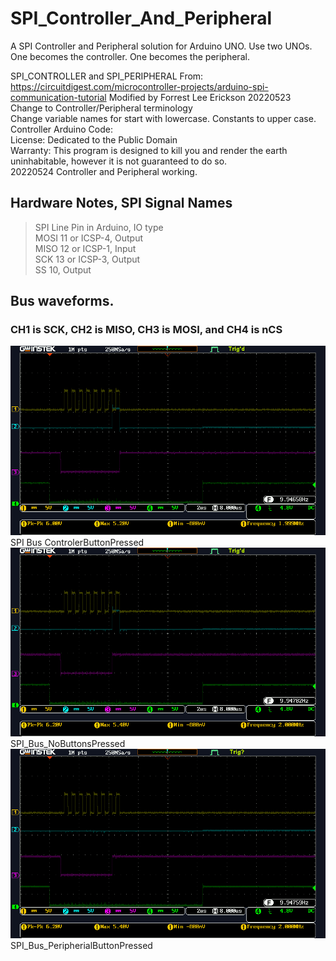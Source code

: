 # SPI_Controller_And_Peripheral
A SPI Controller and Peripheral solution for Arduino UNO. Use two UNOs. One becomes the controller. One becomes the peripheral. 


SPI_CONTROLLER and SPI_PERIPHERAL
   From: https://circuitdigest.com/microcontroller-projects/arduino-spi-communication-tutorial
   Modified by Forrest Lee Erickson 20220523  
   Change to Controller/Peripheral terminology  
   Change variable names for start with lowercase. Constants to upper case.  
   Controller Arduino Code:     
   License: Dedicated to the Public Domain  
   Warranty: This program is designed to kill you and render the earth uninhabitable,
   however it is not guaranteed to do so.  
   20220524 Controller and Peripheral working.
   

## Hardware Notes, SPI Signal Names
>  SPI Line Pin in Arduino, IO type  
>  MOSI 11 or ICSP-4,  Output  
>  MISO 12 or ICSP-1, Input  
>  SCK 13 or ICSP-3, Output  
>  SS 10,  Output  


## Bus waveforms.  
### CH1 is SCK, CH2 is MISO, CH3 is MOSI, and CH4 is nCS
![SPI Bus ControlerButtonPressed](SPI_Buss_ControlerButtonPressed.png)  
SPI Bus ControlerButtonPressed  
![SPI_Buss_NoButtonsPressed](SPI_Buss_NoButtonsPressed.png)  
SPI_Bus_NoButtonsPressed  
![SPI_Buss_PeripherialButtonPressed](SPI_Buss_PeripherialButtonPressed.png)  
SPI_Bus_PeripherialButtonPressed
  
  

